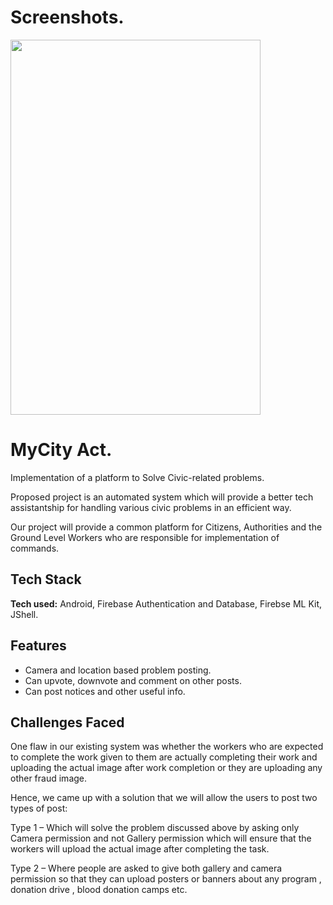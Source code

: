 # Screenshots.

<!-- ![MyCity 1](https://user-images.githubusercontent.com/88244333/142719535-8f10f32d-da4c-42dd-b8b2-ee53cf724edc.jpeg)
![MyCity 2](https://user-images.githubusercontent.com/88244333/142719586-3f5cd352-a3bf-46df-8376-ef79b182cf31.jpeg)
![Mycity 3](https://user-images.githubusercontent.com/88244333/142719588-0ba75a2c-cfd3-4762-bb5b-6be7b0955d5d.jpeg)
![MyCity 4](https://user-images.githubusercontent.com/88244333/142719590-d4e876be-9322-4e26-8ab8-848d38411c8f.jpeg)
![Mycity 5'](https://user-images.githubusercontent.com/88244333/142719592-2c2d8972-9077-4121-9f89-54b0378194e0.jpeg)
![6](https://user-images.githubusercontent.com/88244333/142719596-1b247ca6-4f82-45ba-be12-cd5f5bc8436f.jpeg)
![7](https://user-images.githubusercontent.com/88244333/142719598-0ca61203-727b-4efd-87e3-4f7a02cfded3.jpeg) -->


<img src="https://user-images.githubusercontent.com/88244333/142719535-8f10f32d-da4c-42dd-b8b2-ee53cf724edc.jpeg" width="400" height="600">





# MyCity Act.

Implementation of a platform to Solve Civic-related problems.

Proposed project is an automated system which will provide a better tech assistantship for handling various civic problems in an efficient way. 

Our project will provide a common platform for Citizens, Authorities and the Ground Level Workers who are responsible for implementation of commands.


## Tech Stack

**Tech used:** Android, Firebase Authentication and Database, Firebse ML Kit, JShell.




## Features

- Camera and location based problem posting.
- Can upvote, downvote and comment on other posts.
- Can post notices and other useful info.



## Challenges Faced

One flaw in our existing system was whether the workers who are expected to complete the work given to them are actually completing their work and uploading the actual image after work completion or they are uploading any other fraud image.

Hence, we came up with a solution that we will allow the users to post two types of post:

Type 1 – Which will solve the problem discussed above by asking only Camera permission and not Gallery permission which will ensure that the workers will upload the actual image after completing the task.

Type 2 – Where people are asked to give both gallery and camera permission so that they can upload posters or banners about any program , donation drive , blood donation camps etc.
